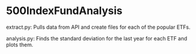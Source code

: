 # 500IndexFundAnalysis

extract.py:
Pulls data from API and create files for each of the popular ETFs.

analysis.py:
Finds the standard deviation for the last year for each ETF and plots them.